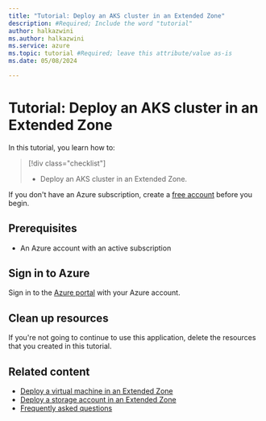 ```yaml
---
title: "Tutorial: Deploy an AKS cluster in an Extended Zone"
description: #Required; Include the word "tutorial"
author: halkazwini
ms.author: halkazwini
ms.service: azure
ms.topic: tutorial #Required; leave this attribute/value as-is
ms.date: 05/08/2024

---
```


# Tutorial: Deploy an AKS cluster in an Extended Zone

In this tutorial, you learn how to:

> [!div class="checklist"]
> * Deploy an AKS cluster in an Extended Zone.

If you don't have an Azure subscription, create a [free account](https://azure.microsoft.com/free/?WT.mc_id=A261C142F) before you begin.

## Prerequisites

- An Azure account with an active subscription

## Sign in to Azure

Sign in to the [Azure portal](https://portal.azure.com) with your Azure account.

## Clean up resources

If you're not going to continue to use this application, delete the resources that you created in this tutorial.

## Related content

- [Deploy a virtual machine in an Extended Zone](deploy-vm-portal.md)
- [Deploy a storage account in an Extended Zone](deploy-storage-account.md)
- [Frequently asked questions](faq.md)
